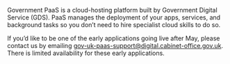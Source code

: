 Government PaaS is a cloud-hosting platform built by Government Digital Service (GDS). PaaS manages the deployment of your apps, services, and background tasks so you don’t need to hire specialist cloud skills to do so.

If you’d like to be one of the early applications going live after May, please contact us by emailing [gov-uk-paas-support@digital.cabinet-office.gov.uk](mailto:gov-uk-paas-support@digital.cabinet-office.gov.uk). There is limited availability for these early applications.